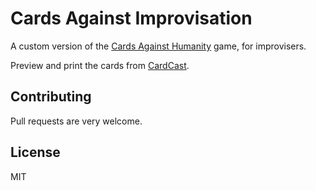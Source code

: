 # Cards Against Improvisation

A custom version of the [Cards Against Humanity](https://www.cardsagainsthumanity.com) game, for improvisers.

Preview and print the cards from [CardCast](https://www.cardcastgame.com/browse/deck/X8UZ4).

## Contributing

Pull requests are very welcome.

## License

MIT